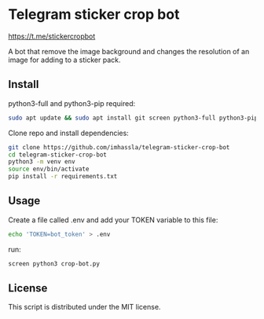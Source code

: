 # Telegram sticker crop bot
https://t.me/stickercropbot 

A bot that remove the image background and changes the resolution of an image for adding to a sticker pack.

## Install
python3-full and python3-pip required:
```bash
sudo apt update && sudo apt install git screen python3-full python3-pip -y
```

Clone repo and install dependencies:
```bash
git clone https://github.com/imhassla/telegram-sticker-crop-bot
cd telegram-sticker-crop-bot
python3 -m venv env
source env/bin/activate
pip install -r requirements.txt
```

## Usage

Create a file called .env  and add your TOKEN variable to this file:
```bash
echo 'TOKEN=bot_token' > .env
```
run:
```bash
screen python3 crop-bot.py
```
## License
This script is distributed under the MIT license. 
